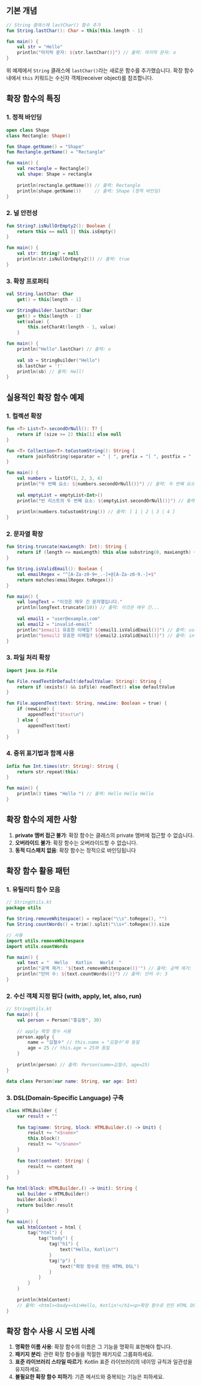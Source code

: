 ## 기본 개념
```kotlin
// String 클래스에 lastChar() 함수 추가
fun String.lastChar(): Char = this[this.length - 1]

fun main() {
    val str = "Hello"
    println("마지막 문자: ${str.lastChar()}") // 출력: 마지막 문자: o
}

```
위 예제에서 `String` 클래스에 `lastChar()`라는 새로운 함수를 추가했습니다. 확장 함수 내에서 `this` 키워드는 수신자 객체(receiver object)를 참조합니다.

## 확장 함수의 특징

### 1. 정적 바인딩
```kotlin
open class Shape
class Rectangle: Shape()

fun Shape.getName() = "Shape"
fun Rectangle.getName() = "Rectangle"

fun main() {
    val rectangle = Rectangle()
    val shape: Shape = rectangle
    
    println(rectangle.getName()) // 출력: Rectangle
    println(shape.getName())     // 출력: Shape (정적 바인딩)
}

```
### 2. 널 안전성
```kotlin
fun String?.isNullOrEmpty2(): Boolean {
    return this == null || this.isEmpty()
}

fun main() {
    val str: String? = null
    println(str.isNullOrEmpty2()) // 출력: true
}
```
### 3. 확장 프로퍼티
```kotlin
val String.lastChar: Char
    get() = this[length - 1]

var StringBuilder.lastChar: Char
    get() = this[length - 1]
    set(value) {
        this.setCharAt(length - 1, value)
    }

fun main() {
    println("Hello".lastChar) // 출력: o
    
    val sb = StringBuilder("Hello")
    sb.lastChar = '!'
    println(sb) // 출력: Hell!
}
```

## 실용적인 확장 함수 예제

### 1. 컬렉션 확장
```kotlin
fun <T> List<T>.secondOrNull(): T? {
    return if (size >= 2) this[1] else null
}

fun <T> Collection<T>.toCustomString(): String {
    return joinToString(separator = " | ", prefix = "[ ", postfix = " ]")
}

fun main() {
    val numbers = listOf(1, 2, 3, 4)
    println("두 번째 요소: ${numbers.secondOrNull()}") // 출력: 두 번째 요소: 2
    
    val emptyList = emptyList<Int>()
    println("빈 리스트의 두 번째 요소: ${emptyList.secondOrNull()}") // 출력: 빈 리스트의 두 번째 요소: null
    
    println(numbers.toCustomString()) // 출력: [ 1 | 2 | 3 | 4 ]
}
```
### 2. 문자열 확장
```kotlin
fun String.truncate(maxLength: Int): String {
    return if (length <= maxLength) this else substring(0, maxLength) + "..."
}

fun String.isValidEmail(): Boolean {
    val emailRegex = "^[A-Za-z0-9+_.-]+@[A-Za-z0-9.-]+$"
    return matches(emailRegex.toRegex())
}

fun main() {
    val longText = "이것은 매우 긴 문자열입니다."
    println(longText.truncate(10)) // 출력: 이것은 매우 긴...
    
    val email1 = "user@example.com"
    val email2 = "invalid-email"
    println("$email1 유효한 이메일? ${email1.isValidEmail()}") // 출력: user@example.com 유효한 이메일? true
    println("$email2 유효한 이메일? ${email2.isValidEmail()}") // 출력: invalid-email 유효한 이메일? false
}
```
### 3. 파일 처리 확장
```kotlin
import java.io.File

fun File.readTextOrDefault(defaultValue: String): String {
    return if (exists() && isFile) readText() else defaultValue
}

fun File.appendText(text: String, newLine: Boolean = true) {
    if (newLine) {
        appendText("$text\n")
    } else {
        appendText(text)
    }
}
```
### 4. 중위 표기법과 함께 사용
```kotlin
infix fun Int.times(str: String): String {
    return str.repeat(this)
}

fun main() {
    println(3 times "Hello ") // 출력: Hello Hello Hello 
}
```

## 확장 함수의 제한 사항

1. **private 멤버 접근 불가**: 확장 함수는 클래스의 private 멤버에 접근할 수 없습니다.
2. **오버라이드 불가**: 확장 함수는 오버라이드할 수 없습니다.
3. **동적 디스패치 없음**: 확장 함수는 정적으로 바인딩됩니다

## 확장 함수 활용 패턴

### 1. 유틸리티 함수 모음
```kotlin
// StringUtils.kt
package utils

fun String.removeWhitespace() = replace("\\s".toRegex(), "")
fun String.countWords() = trim().split("\\s+".toRegex()).size

// 사용
import utils.removeWhitespace
import utils.countWords

fun main() {
    val text = "  Hello   Kotlin   World  "
    println("공백 제거: '${text.removeWhitespace()}'") // 출력: 공백 제거: 'HelloKotlinWorld'
    println("단어 수: ${text.countWords()}") // 출력: 단어 수: 3
}

```

### 2. 수신 객체 지정 람다 (with, apply, let, also, run)
```kotlin
// StringUtils.kt
fun main() {
    val person = Person("홍길동", 30)
    
    // apply 확장 함수 사용
    person.apply {
        name = "김철수" // this.name = "김철수"와 동일
        age = 25 // this.age = 25와 동일
    }
    
    println(person) // 출력: Person(name=김철수, age=25)
}

data class Person(var name: String, var age: Int)

```
### 3. DSL(Domain-Specific Language) 구축
```kotlin
class HTMLBuilder {
    var result = ""
    
    fun tag(name: String, block: HTMLBuilder.() -> Unit) {
        result += "<$name>"
        this.block()
        result += "</$name>"
    }
    
    fun text(content: String) {
        result += content
    }
}

fun html(block: HTMLBuilder.() -> Unit): String {
    val builder = HTMLBuilder()
    builder.block()
    return builder.result
}

fun main() {
    val htmlContent = html {
        tag("html") {
            tag("body") {
                tag("h1") {
                    text("Hello, Kotlin!")
                }
                tag("p") {
                    text("확장 함수로 만든 HTML DSL")
                }
            }
        }
    }
    
    println(htmlContent)
    // 출력: <html><body><h1>Hello, Kotlin!</h1><p>확장 함수로 만든 HTML DSL</p></body></html>
}
```

## 확장 함수 사용 시 모범 사례

1. **명확한 이름 사용**: 확장 함수의 이름은 그 기능을 명확히 표현해야 합니다.
2. **패키지 분리**: 관련 확장 함수들을 적절한 패키지로 그룹화하세요.
3. **표준 라이브러리 스타일 따르기**: Kotlin 표준 라이브러리의 네이밍 규칙과 일관성을 유지하세요.
4. **불필요한 확장 함수 피하기**: 기존 메서드와 중복되는 기능은 피하세요.